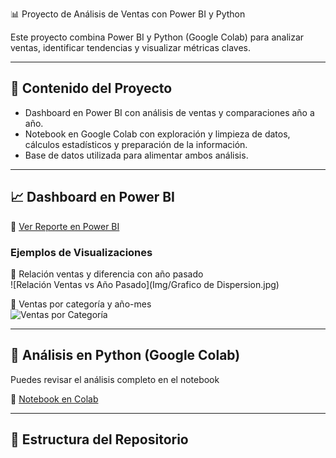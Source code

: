 📊 Proyecto de Análisis de Ventas con Power BI y Python

Este proyecto combina Power BI y Python (Google Colab) para analizar ventas, identificar tendencias y visualizar métricas claves.  

---

## 🚀 Contenido del Proyecto
- Dashboard en Power BI con análisis de ventas y comparaciones año a año.
- Notebook en Google Colab con exploración y limpieza de datos, cálculos estadísticos y preparación de la información.
- Base de datos utilizada para alimentar ambos análisis.

---

## 📈 Dashboard en Power BI  

🔗 [Ver Reporte en Power BI](https://app.powerbi.com/view?r=eyJrIjoiMzAyM2YyZTgtNWRiNy00MDc2LWEzNzYtNmE2MzI3M2YxYWQ3IiwidCI6IjQ5ZWM5ZjUyLThlMjgtNGIyMC1hNDQxLTkyZWJmMjZjNTQ0YyIsImMiOjR9)

### Ejemplos de Visualizaciones

📌 Relación ventas y diferencia con año pasado  
![Relación Ventas vs Año Pasado](Img/Grafico de Dispersion.jpg)

📌 Ventas por categoría y año-mes  
![Ventas por Categoría]({0EFB782E-A20E-48B9-883F-44EFE6F33BEE}.png)

---

## 🐍 Análisis en Python (Google Colab)

Puedes revisar el análisis completo en el notebook  

🔗 [Notebook en Colab](httpsgithub.commanumunozi_Data_analyst-blobmainData_analyst-_Analisis_de_Ventas_Northwind.ipynb)

---

## 📂 Estructura del Repositorio
